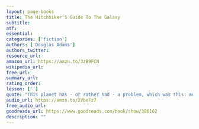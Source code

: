 ```yaml
---
layout: page-books
title: The Hitchhiker'S Guide To The Galaxy
subtitle: 
atf: 
essential: 
categories: ['fiction']
authors: ['Douglas Adams']
authors_twitter: 
resource_url: 
amazon_url: https://amzn.to/3zB9FCN
wikipedia_url: 
free_url: 
summary_url: 
rating_order: 
lesson: ['']
quote: "This planet has - or rather had - a problem, which was this: most of the people living on it were unhappy for pretty much of the time. Many solutions were suggested for this problem, but most of these were largely concerned with the movement of small green pieces of paper, which was odd because on the whole it wasn't the small green pieces of paper that were unhappy."
audio_url: https://amzn.to/2VbeFz7
free_audio_url: 
goodreads_url: https://www.goodreads.com/book/show/386162
description: ""
---
```


